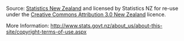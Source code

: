 Source: [Statistics New Zealand](http://www.stats.govt.nz) and licensed by Statistics NZ for re-use under the [Creative Commons Attribution 3.0 New Zealand](http://creativecommons.org/licenses/by/3.0/nz/) licence.

More Information: http://www.stats.govt.nz/about_us/about-this-site/copyright-terms-of-use.aspx
